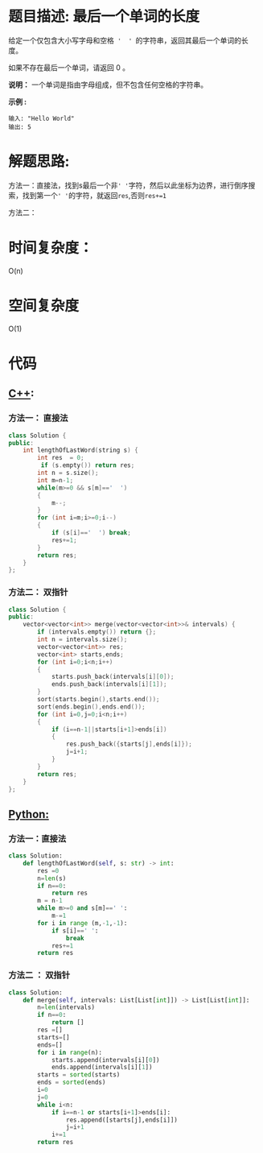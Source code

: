 # 题目描述:  最后一个单词的长度

给定一个仅包含大小写字母和空格`` '  ' ``的字符串，返回其最后一个单词的长度。

如果不存在最后一个单词，请返回 0 。

**说明：** 一个单词是指由字母组成，但不包含任何空格的字符串。

**示例 :**
```
输入: "Hello World"
输出: 5
```

  
# 解题思路:
方法一：直接法，找到s最后一个非``' '``字符，然后以此坐标为边界，进行倒序搜索，找到第一个``' '``的字符，就返回``res``,否则``res+=1``

方法二：
 
# 时间复杂度：
  O(n) 
# 空间复杂度
  O(1)
  
# 代码

## [C++](./Length-Of-Last-Word.cpp):

###  方法一： 直接法
```c++
class Solution {
public:
    int lengthOfLastWord(string s) {
        int res  = 0;
         if (s.empty()) return res;
        int n = s.size();
        int m=n-1;
        while(m>=0 && s[m]=='  ')
        {
            m--;
        }
        for (int i=m;i>=0;i--)
        {
            if (s[i]=='  ') break;
            res+=1;
        }
        return res;
    }
};
```

###  方法二： 双指针
```c++
class Solution {
public:
    vector<vector<int>> merge(vector<vector<int>>& intervals) {
        if (intervals.empty()) return {};
        int n = intervals.size();
        vector<vector<int>> res;
        vector<int> starts,ends;
        for (int i=0;i<n;i++)
        {
            starts.push_back(intervals[i][0]);
            ends.push_back(intervals[i][1]);
        }
        sort(starts.begin(),starts.end());
        sort(ends.begin(),ends.end());
        for (int i=0,j=0;i<n;i++)
        {
            if (i==n-1||starts[i+1]>ends[i])
            {
                res.push_back({starts[j],ends[i]});
                j=i+1;
            }
        }
        return res;
    }
};
```


## [Python:](https://github.com/bryceustc/LeetCode_Note/blob/master/python/Length-Of-Last-Word/Length-Of-Last-Word.py)
###  方法一：直接法
```python
class Solution:
    def lengthOfLastWord(self, s: str) -> int:
        res =0
        n=len(s)
        if n==0:
            return res
        m = n-1
        while m>=0 and s[m]==' ':
            m-=1
        for i in range (m,-1,-1):
            if s[i]==' ':
                break
            res+=1
        return res
```
### 方法二 ： 双指针
```python
class Solution:
    def merge(self, intervals: List[List[int]]) -> List[List[int]]:
        n=len(intervals)
        if n==0:
            return []
        res =[]
        starts=[]
        ends=[]
        for i in range(n):
            starts.append(intervals[i][0])
            ends.append(intervals[i][1])
        starts = sorted(starts)
        ends = sorted(ends)
        i=0
        j=0
        while i<n:
            if i==n-1 or starts[i+1]>ends[i]:
                res.append([starts[j],ends[i]])
                j=i+1
            i+=1
        return res
```

